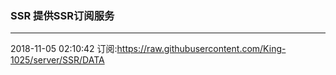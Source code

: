 ### SSR 提供SSR订阅服务
---
2018-11-05 02:10:42 订阅:https://raw.githubusercontent.com/King-1025/server/SSR/DATA
